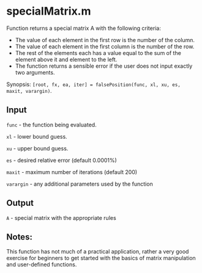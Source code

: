 # specialMatrix.m
Function returns a special matrix A with the following criteria:

- The value of each element in the first row is the number of the column.
- The value of each element in the first column is the number of the row.
- The rest of the elements each has a value equal to the sum of the element above it and element to the left.
- The function returns a sensible error if the user does not input exactly two arguments.

 Synopsis: `[root, fx, ea, iter] = falsePosition(func, xl, xu, es, maxit, varargin)`.

## Input
`func` - the function being evaluated.

`xl` - lower bound guess.

`xu` - upper bound guess.

`es` - desired relative error (default 0.0001%)

`maxit` - maximum number of iterations (default 200)

`varargin` - any additional parameters used by the function


## Output
`A` - special matrix with the appropriate rules

## Notes:
This function has not much of a practical application, rather a very good exercise for beginners to get started with the basics of matrix manipulation and user-defined functions.
